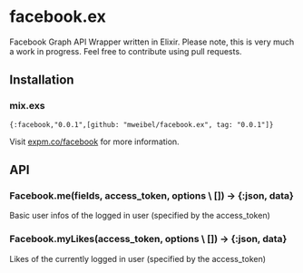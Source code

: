 # facebook.ex

Facebook Graph API Wrapper written in Elixir.
Please note, this is very much a work in progress. Feel free to contribute using pull requests.

## Installation

### mix.exs
```
{:facebook,"0.0.1",[github: "mweibel/facebook.ex", tag: "0.0.1"]}
```

Visit [expm.co/facebook](http://expm.co/facebook) for more information.

## API

### Facebook.me(fields, access_token, options \\ []) -> {:json, data}
Basic user infos of the logged in user (specified by the access_token)

### Facebook.myLikes(access_token, options \\ []) -> {:json, data}
Likes of the currently logged in user (specified by the access_token)
